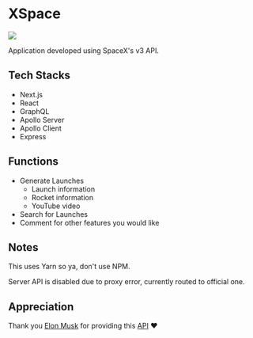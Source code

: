 # XSpace

![](https://logos-world.net/wp-content/uploads/2020/09/SpaceX-Emblem.png)

Application developed using SpaceX's v3 API.

## Tech Stacks

- Next.js
- React
- GraphQL
- Apollo Server
- Apollo Client
- Express

## Functions

- Generate Launches
    - Launch information
    - Rocket information
    - YouTube video
- Search for Launches
- Comment for other features you would like

## Notes

This uses Yarn so ya, don't use NPM.

Server API is disabled due to proxy error, currently routed to official one.

## Appreciation

Thank you [Elon Musk](https://twitter.com/elonmusk) for providing this [API](https://github.com/r-spacex/SpaceX-API) ❤️
